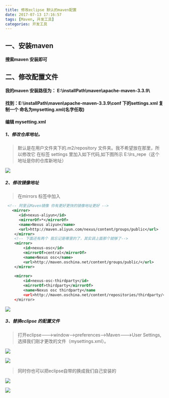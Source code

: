 ```yaml
---
title: 修改eclipse 默认的maven配置
date: 2017-07-13 17:16:57
tags: [Maven, 开发工具]
categories: 开发工具
---
```

## 一、安装maven
#### 搜索maven 安装即可
## 二、修改配置文件
#### 我的maven 安装路径为： E:\installPath\maven\apache-maven-3.3.9\
#### 找到：E:\installPath\maven\apache-maven-3.3.9\conf 下的settings.xml  复制一个 命名为mysetting.xml(名字任取)
#### 编辑 mysetting.xml
##### 1、修改仓库地址。
> 默认是在用户文件夹下的.m2/repository 文件夹。我不希望放在那里，所以修改它
> 在标签 settings 里加入如下代码,如下图所示    E:\lrs_repe（这个地址是你的仓库新地址）

![](1499321650598078817.png)

##### 2、修改镜像地址
> 在mirrors 标签中加入

```xml
 <!-- 阿里云Maven镜像 你有更好更快的镜像地址更好 -->
   <mirror>
      <id>nexus-aliyun</id>
      <mirrorOf>*</mirrorOf>
      <name>Nexus aliyun</name>
      <url>http://maven.aliyun.com/nexus/content/groups/public</url>
    </mirror>
	<!-- 下面还有两个 我忘记是哪里的了，其实调上面那个就够了-->
	<mirror>
        <id>nexus-osc</id>
        <mirrorOf>central</mirrorOf>
        <name>Nexus osc</name>
        <url>http://maven.oschina.net/content/groups/public/</url>
    </mirror>
    
    <mirror>
        <id>nexus-osc-thirdparty</id>
        <mirrorOf>thirdparty</mirrorOf>
        <name>Nexus osc thirdparty</name
		<url>http://maven.oschina.net/content/repositories/thirdparty/</url>
    </mirror>
```
![](1499321779916044850.png)

##### 3、替换eclipse 的配置文件
> 打开eclipse--->window-->preferences-->Maven--->User Settings,选择我们刚才更改的文件（mysettings.xml）。

![](1499321872747070615.png)

![](1499321966329044703.png)

> 同时你也可以把eclipse自带的换成我们自己安装的

![](1499322192285088904.png)

![](1499322261803052089.png)
